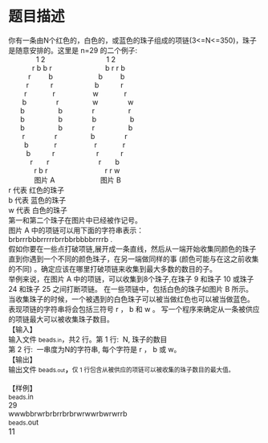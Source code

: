 # 题目描述


<div style="layout-grid-mode:char;">
你有一条由N个红色的，白色的，或蓝色的珠子组成的项链(3&lt;=N&lt;=350)，珠子是随意安排的。这里是 n=29 的二个例子:
</div>
<div style="layout-grid-mode:char;">
</div>
<div style="layout-grid-mode:char;">
              1 2                               1 2<br/>
            r b b r                           b r r b<br/>
          r         b                       b         b<br/>
         r           r                     b           r<br/>
        r             r                   w             r<br/>
       b               r                 w               w<br/>
      b                 b               r                 r<br/>
      b                 b               b                 b<br/>
      b                 b               r                 b<br/>
       r               r                 b               r<br/>
        b             r                   r             r<br/>
         b           r                     r           r<br/>
           r       r                         r       b<br/>
             r b r                             r r w<span style="font-size:x-small;"><br/>
</span><span style="font-size:10pt;"></span> 
</div>
<div style="layout-grid-mode:char;">
             图片 A<span>                       </span>图片 B
</div>
<div style="layout-grid-mode:char;">
<span></span> 
</div>
<div style="layout-grid-mode:char;">
<span>r </span>代表 红色的珠子<span> </span> 
</div>
<div style="layout-grid-mode:char;">
<span>b </span>代表 蓝色的珠子<span> </span> 
</div>
<div style="layout-grid-mode:char;">
<span></span>w 代表 白色的珠子
</div>
<div style="layout-grid-mode:char;">
第一和第二个珠子在图片中已经被作记号。
</div>
<div style="layout-grid-mode:char;">
图片 A 中的项链可以用下面的字符串表示：
</div>
<div style="layout-grid-mode:char;">
<span><span>brbrrrbbbrrrrrbrrbbrbbbbrrrrb</span></span><span> . </span> 
</div>
<div style="layout-grid-mode:char;">
假如你要在一些点打破项链,展开成一条直线，然后从一端开始收集同颜色的珠子直到你遇到一个不同的颜色珠子，在另一端做同样的事 <span>(</span>颜色可能与在这之前收集的不同) 。确定应该在哪里打破项链来收集到最大多数的数目的子。
</div>
<div style="layout-grid-mode:char;">
举例来说，在图片 A 中的项链，可以收集到8个珠子,在珠子 9 和珠子 10 或珠子 24 和珠子 25 之间打断项链。 在一些项链中，包括白色的珠子如图片 B 所示。 当收集珠子的时候，一个<span>被遇到的白色珠子可以被当做红色也可以被当做蓝色。</span> 表现项链的字符串将会包括三符号 r ， b 和 w 。 写一个程序来确定从一条被供应的项链最大可以被收集珠子数目。
</div>
<div>
</div>
<div>
【输入】
</div>
<div>
输入文件 <span style="font-size:13.5pt;"><span style="font-size:12px;">beads</span><span style="font-size:x-small;">.in</span></span>，共2 行。<strong></strong><span></span><span></span><span></span><span></span><span></span><strong></strong><span></span><span></span><strong></strong><span></span>第 1 行:  N, 珠子的数目
</div>
<div>
第 2 行:  一串度为N的字符串, 每个字符是 r ， b 或 w。
</div>
<div>
</div>
<div>
【输出】
</div>
<div>
输出文件 <span style="font-size:13.5pt;"><span style="font-size:12px;">beads</span><span style="font-size:x-small;">.out</span></span><strong>，</strong><span style="font-size:12px;">仅 1 行</span><span style="font-size:12px;">包含从被</span><span style="font-size:12px;">供应的项链可以被收集的珠子数目的最大值。</span> 
</div>
<div>
<strong><span style="font-size:12pt;"></span></strong> 
</div>
<div>
<strong><span style="font-size:12pt;"></span></strong>【样例】
</div>
<div>
<span style="font-size:13.5pt;"><span style="font-size:12px;">beads</span><span style="font-size:10pt;font-weight:normal;">.in</span></span> 
</div>
<div style="layout-grid-mode:char;">
29
</div>
<div style="layout-grid-mode:char;">
<span>wwwbbrwrbrbrrbrbrwrwwrbwrwrrb</span> 
</div>
<div>
<span style="font-size:12px;">beads</span>.out
</div>
<div>
<span style="font-size:12pt;">11 </span> 
</div>
<div>
</div>
